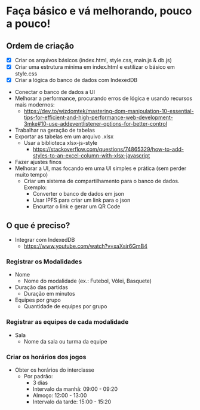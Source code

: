 # Faça básico e vá melhorando, pouco a pouco!

## Ordem de criação

- [x] Criar os arquivos básicos (index.html, style.css, main.js & db.js)
- [x] Criar uma estrutura mínima em index.html e estilizar o básico em style.css
- [x] Criar a lógica do banco de dados com IndexedDB
- Conectar o banco de dados a UI
- Melhorar a performance, procurando erros de lógica e usando recursos mais modernos:
  - https://dev.to/wizdomtek/mastering-dom-manipulation-10-essential-tips-for-efficient-and-high-performance-web-development-3mke#10-use-addeventlistener-options-for-better-control
- Trabalhar na geração de tabelas
- Exportar as tabelas em um arquivo .xlsx
  - Usar a biblioteca xlsx-js-style
    - https://stackoverflow.com/questions/74865329/how-to-add-styles-to-an-excel-column-with-xlsx-javascript
- Fazer ajustes finos
- Melhorar a UI, mas focando em uma UI simples e prática (sem perder muito tempo)
  - Criar um sistema de compartilhamento para o banco de dados. Exemplo:
    - Converter o banco de dados em json
    - Usar IPFS para criar um link para o json
    - Encurtar o link e gerar um QR Code

## O que é preciso?

- Integrar com IndexedDB
  - https://www.youtube.com/watch?v=xaXsir6GmB4

### Registrar os Modalidades

- Nome
  - Nome do modalidade (ex.: Futebol, Vôlei, Basquete)
- Duração das partidas
  - Duração em minutos
- Equipes por grupo
  - Quantidade de equipes por grupo

### Registrar as equipes de cada modalidade

- Sala
  - Nome da sala ou turma da equipe

### Criar os horários dos jogos

- Obter os horários do interclasse
  - Por padrão:
    - 3 dias
    - Intervalo da manhã: 09:00 - 09:20
    - Almoço: 12:00 - 13:00
    - Intervalo da tarde: 15:00 - 15:20
